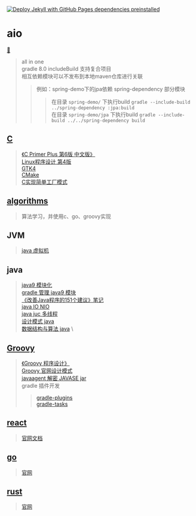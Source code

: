 [![Deploy Jekyll with GitHub Pages dependencies preinstalled](https://github.com/bougainvilleas/aio/actions/workflows/jekyll-gh-pages.yml/badge.svg)](https://github.com/bougainvilleas/aio/actions/workflows/jekyll-gh-pages.yml)

# aio

[:compass:](https://bougainvilleas.github.io/aio/)

> all in one \
> gradle 8.0 includeBuild 支持复合项目 \
> 相互依赖模块可以不发布到本地maven仓库进行关联
> > 例如：spring-demo下的jpa依赖 spring-dependency 部分模块
> > > 在目录 `spring-demo/` 下执行build `gradle --include-build ../spring-dependency :jpa:build` \
> > > 在目录 `spring-demo/jpa` 下执行build `gradle --include-build ../../spring-dependency build`

## [C](c/README.md)

> [《C Primer Plus 第6版 中文版》](c/cprimerplus/README.md) \
> [Linux程序设计 第4版](c/linuxprogramming/README.md) \
> [GTK4](c/gtk4/README.md) \
> [CMake](c/cmake/README.md) \
> [C实现简单工厂模式](c/cmake/simple_factory/README.md)

## [algorithms](algorithms/README.md)

> 算法学习，并使用c、go、groovy实现

## JVM

> [java 虚拟机](jvm/README.md)

## java

> [java9 模块化](java-modular) \
> [gradle 管理 java9 模块](java-modular-gradle/java-modular-svc/README.md) \
> [《改善Java程序的151个建议》笔记](java-151/README.md) \
> [java IO NIO](java-io/README.md) \
> [java juc 多线程](java-juc/README.md) \
> [设计模式 java](java-design-pattern/README.md) \
> [数据结构与算法 java](java-data-structure-algorithm/README.md) \

## [Groovy](groovy-java/README.md)

> [《Groovy 程序设计》](groovy-java/groovy-study/README.md) \
> [Groovy 官网设计模式](groovy-java/groovy-design-pattern/README.md) \
> [javaagent 解密 JAVASE jar](groovy-java/java-agent/README.md) \
> gradle 插件开发
> > [gradle-plugins](groovy-java/gradle-plugins/README.md) \
> > [gradle-tasks](groovy-java/gradle-tasks/README.md)

## [react](react/README.md)

> [官网文档](https://reactjs.org/tutorial/tutorial.html)

## [go](go/README.md)

> [官网](https://go.dev)

## [rust](rust/README.md)

> [官网](https://www.rust-lang.org)
